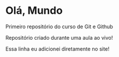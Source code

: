 # Olá, Mundo
 Primeiro repositório do curso de Git e Github

 Repositório criado durante uma aula ao vivo!

Essa linha eu adicionei diretamente no site!
